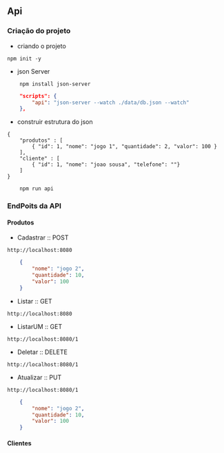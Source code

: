 ## Api

### Criação do projeto
* criando o projeto
``` iniciar um projeto json
npm init -y
```
* json Server
```Instalar biblioteca
    npm install json-server
```
``` package.json
    "scripts": {
        "api": "json-server --watch ./data/db.json --watch"
    },
```
* construir estrutura do json
```
{
    "produtos" : [
        { "id": 1, "nome": "jogo 1", "quantidade": 2, "valor": 100 }
    ],
    "cliente" : [
        { "id": 1, "nome": "joao sousa", "telefone": ""}
    ]
}
```
```rodar projeto
    npm run api
```

### EndPoits da API
#### Produtos
* Cadastrar :: POST
```POST
http://localhost:8080
```
```json post
    {
        "nome": "jogo 2",
        "quantidade": 10,
        "valor": 100
    }
```

* Listar :: GET
```GET
http://localhost:8080
```

* ListarUM :: GET
```GET
http://localhost:8080/1
```

* Deletar :: DELETE
```DELETE
http://localhost:8080/1
```

* Atualizar :: PUT
```PUT
http://localhost:8080/1
```
```json put
    {
        "nome": "jogo 2",
        "quantidade": 10,
        "valor": 100
    }
```

#### Clientes